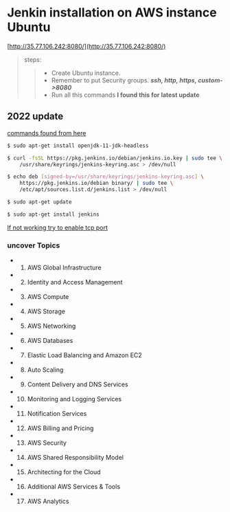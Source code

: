 # Jenkin installation on AWS instance Ubuntu
[http://35.77.106.242:8080/](http://35.77.106.242:8080/)
>steps:
>>* Create Ubuntu instance.  
>>* Remember to put Security groups. ***ssh, http, https, custom->8080***  
>>* Run all this commands **I found this for latest update**


## 2022 update
[commands found from here](https://community.jenkins.io/t/ubuntu-20-04-initial-jenkins-startup-failure/1419/2)
```bash
$ sudo apt-get install openjdk-11-jdk-headless
```
```bash
$ curl -fsSL https://pkg.jenkins.io/debian/jenkins.io.key | sudo tee \
    /usr/share/keyrings/jenkins-keyring.asc > /dev/null
```
```bash
$ echo deb [signed-by=/usr/share/keyrings/jenkins-keyring.asc] \
    https://pkg.jenkins.io/debian binary/ | sudo tee \
    /etc/apt/sources.list.d/jenkins.list > /dev/null
```
```bash
$ sudo apt-get update
```
```bash
$ sudo apt-get install jenkins
```

[If not working try to enable tcp port](https://www.digitalocean.com/community/tutorials/how-to-install-jenkins-on-ubuntu-20-04)

### uncover Topics  
- 1. AWS Global Infrastructure
- 2. Identity and Access Management
- 3. AWS Compute
- 4. AWS Storage
- 5. AWS Networking
- 6. AWS Databases
- 7. Elastic Load Balancing and Amazon EC2
- 8. Auto Scaling
- 9. Content Delivery and DNS Services
- 10. Monitoring and Logging Services
- 11. Notification Services
- 12. AWS Billing and Pricing
- 13. AWS Security
- 14. AWS Shared Responsibility Model
- 15. Architecting for the Cloud
- 16. Additional AWS Services & Tools
- 17. AWS Analytics